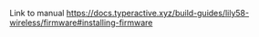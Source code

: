 Link to manual https://docs.typeractive.xyz/build-guides/lily58-wireless/firmware#installing-firmware
